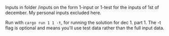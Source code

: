 Inputs in folder /inputs on the form 1-input or 1-test for the inputs of 1st of december. My personal inputs excluded here.

Run with `cargo run 1 1 -t`, for running the solution for dec 1. part 1. The -t flag is optional and means you'll use test data rather than the full input data.
